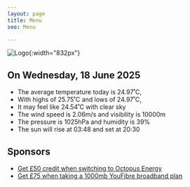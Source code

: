 ```yaml
---
layout: page
title: Menu
seo: Menu

---
```


![Logo](/images/logo.jpg){:width="832px"}

<!-- weather_marker starts -->
## On Wednesday, 18 June 2025

- The average temperature today is 24.97˚C,
- With highs of 25.75˚C and lows of 24.97˚C,
- It may feel like 24.54˚C with clear sky
- The wind speed is 2.06m/s and visibility is 10000m
- The pressure is 1025hPa and humidity is 39%
- The sun will rise at 03:48 and set at 20:30

<!-- weather_marker ends -->

## Sponsors

- [Get £50 credit when switching to Octopus Energy](https://bit.ly/3oD1nnS)
- [Get £75 when taking a 1000mb YouFibre broadband plan](https://aklam.io/91zWhU?)

